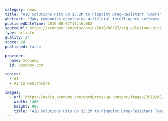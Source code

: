 ```yaml
---
category: news
title: "AIQ Solutions Hits On $3.2M to Pinpoint Drug-Resistant Tumors"
abstract: "Many companies developing artificial intelligence software for healthcare ... out of hundreds—might be resistant to the initial therapy. But doctors don’t usually know which ones are the ..."
publishedDateTime: 2019-08-07T17:16:00Z
sourceUrl: https://xconomy.com/wisconsin/2019/08/07/aiq-solutions-hits-on-3-2m-to-pinpoint-drug-resistant-tumors/
type: article
quality: 24
score: 24
published: false

provider:
  name: Xconomy
  id: xconomy.com

topics:
  - AI
  - AI in Healthcare

images:
  - url: https://media.xconomy.com/wordpress/wp-content/images/2019/08/07125612/AIQ-leadership-team.jpg
    width: 1480
    height: 986
    title: "AIQ Solutions Hits On $3.2M to Pinpoint Drug-Resistant Tumors"
---
```

